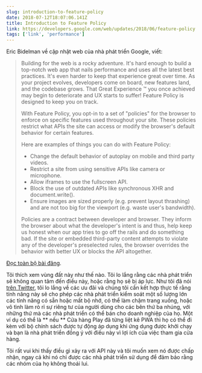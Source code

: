 ```yaml
---
slug: introduction-to-feature-policy
date: 2018-07-12T18:07:06.141Z
title: Introduction to Feature Policy
link: https://developers.google.com/web/updates/2018/06/feature-policy
tags: ['link', 'performance']
---
```

Eric Bidelman về cập nhật web của nhà phát triển Google, viết:

> Building for the web is a rocky adventure. It's hard enough to build a top-notch web app that nails performance and uses all the latest best practices. It's even harder to keep that experience great over time. As your project evolves, developers come on board, new features land, and the codebase grows. That Great Experience &#x2122; you once achieved may begin to deteriorate and UX starts to suffer! Feature Policy is designed to keep you on track.
> 
> With Feature Policy, you opt-in to a set of "policies" for the browser to enforce on specific features used throughout your site. These policies restrict what APIs the site can access or modify the browser's default behavior for certain features.
> 
> Here are examples of things you can do with Feature Policy:
> 
> * Change the default behavior of autoplay on mobile and third party videos.
> * Restrict a site from using sensitive APIs like camera or microphone.
> * Allow iframes to use the fullscreen API.
> * Block the use of outdated APIs like synchronous XHR and document.write().
> * Ensure images are sized properly (e.g. prevent layout thrashing) and are not too big for the viewport (e.g. waste user's bandwidth).
> 
> Policies are a contract between developer and browser. They inform the browser about what the developer's intent is and thus, help keep us honest when our app tries to go off the rails and do something bad. If the site or embedded third-party content attempts to violate any of the developer's preselected rules, the browser overrides the behavior with better UX or blocks the API altogether.


[Đọc toàn bộ bài đăng](https://developers.google.com/web/updates/2018/06/feature-policy).

Tôi thích xem vùng đất này như thế nào. Tôi lo lắng rằng các nhà phát triển sẽ không quan tâm đến điều này, hoặc rằng họ sẽ bị áp lực. Như tôi đã nói [trên Twitter](https://twitter.com/Paul_Kinlan/status/1016445358401040386), tôi lo lắng về các ưu đãi và chúng tôi cần kết hợp thực tế rằng tính năng này sẽ cho phép các nhà phát triển kiểm soát một số lượng lớn các tính năng có sẵn hoặc mất bộ nhớ, có thể làm chậm trang xuống, hoặc vô tình làm rò rỉ sự riêng tư của người dùng cho các bên thứ ba nhúng, với những thứ mà các nhà phát triển có thể bán cho doanh nghiệp của họ. Một ví dụ có thể là ** nếu ** Cửa hàng Play đã từng liệt kê PWA thì họ có thể đi kèm với bộ chính sách được tự động áp dụng khi ứng dụng được khởi chạy và bạn là nhà phát triển đồng ý với điều này vì lợi ích của việc tham gia cửa hàng.

Tôi rất vui khi thấy điều gì xảy ra với API này và tôi muốn xem nó được chấp nhận, ngay cả khi nó chỉ được các nhà phát triển sử dụng để đảm bảo rằng các nhóm của họ không thoái lui.

